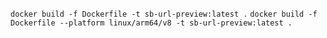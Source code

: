 `docker build -f Dockerfile -t sb-url-preview:latest .`
`docker build -f Dockerfile --platform linux/arm64/v8 -t sb-url-preview:latest .`
